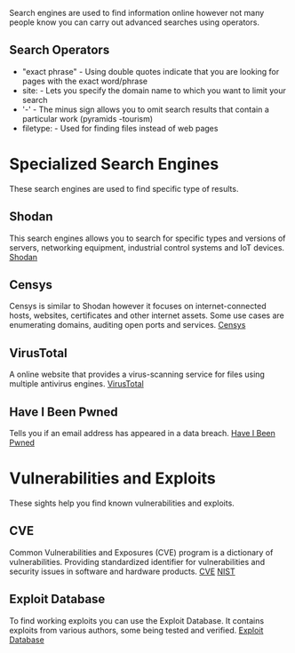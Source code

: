 Search engines are used to find information online however not many people know you can carry out advanced searches using operators.

## Search Operators
- "exact phrase" - Using double quotes indicate that you are looking for pages with the exact word/phrase
- site: - Lets you specify the domain name to which you want to limit your search
- '-' - The minus sign allows you to omit search results that contain a particular work (pyramids -tourism)
- filetype: - Used for finding files instead of web pages

# Specialized Search Engines
These search engines are used to find specific type of results.
## Shodan
This search engines allows you to search for specific types and versions of servers, networking equipment, industrial control systems and IoT devices.
[Shodan](https://www.shodan.io/)

## Censys
Censys is similar to Shodan however it focuses on internet-connected hosts, websites, certificates and other internet assets. Some use cases are enumerating domains, auditing open ports and services.
[Censys](https://info.censys.com/censys-platform?_bt=743846756530&_bk=censys&_bm=e&_bn=g&_bg=177387524133&device=c&utm_term=censys&utm_campaign=GT_S_APAC_Brand&utm_source=google&utm_medium=paid_search&utm_content=743846756530&hsa_acc=8569338945&hsa_cam=22410117526&hsa_grp=177387524133&hsa_ad=743846756530&hsa_src=g&hsa_tgt=kwd-369361182890&hsa_kw=censys&hsa_mt=e&hsa_net=adwords&hsa_ver=3&gad_source=1&gad_campaignid=22410117526&gclid=CjwKCAjw3tzHBhBREiwAlMJoUgqF_WCKwS0o5jL73njF0KuhMAVjSpBCymCp1RF7WK6CqmnUii9jKxoCH_QQAvD_BwE)

## VirusTotal
A online website that provides a virus-scanning service for files using multiple antivirus engines.
[VirusTotal](https://www.virustotal.com/gui/)

## Have I Been Pwned
Tells you if an email address has appeared in a data breach.
[Have I Been Pwned](https://haveibeenpwned.com/)

# Vulnerabilities and Exploits
These sights help you find known vulnerabilities and exploits.
## CVE
Common Vulnerabilities and Exposures (CVE) program is a dictionary of vulnerabilities. Providing standardized identifier for vulnerabilities and security issues in software and hardware products.
[CVE](https://www.cve.org/)
[NIST](https://nvd.nist.gov/)

## Exploit Database
To find working exploits you can use the Exploit Database. It contains exploits from various authors, some being tested and verified.
[Exploit Database](https://www.exploit-db.com/)
